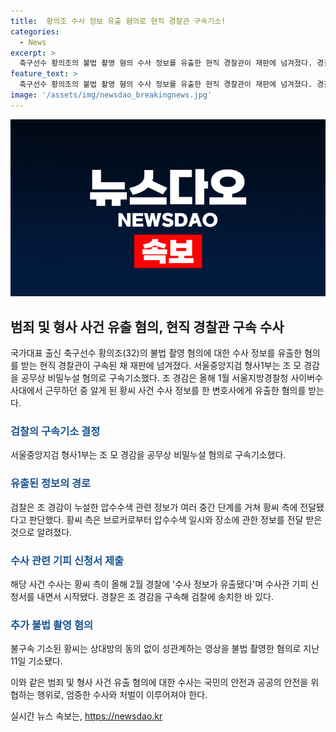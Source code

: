 ```yaml
---
title:  황의조 수사 정보 유출 혐의로 현직 경찰관 구속기소!
categories:
  - News
excerpt: >
  축구선수 황의조의 불법 촬영 혐의 수사 정보를 유출한 현직 경찰관이 재판에 넘겨졌다. 경찰은 압수수색 정보를 누설한 혐의로 구속기소했으며, 검찰은 황의조 측이 수사 정보 유출을 제기한 후 수사를 시작했다. 또한 황의조를 상대방의 동의 없이 성관계하는 영상을 불법 촬영한 혐의로 불구속 기소했다. 해당 현직 경찰관은 수사 정보 유출에 대가로 금품 등을 받지는 않았으며, 재판은 경찰 관련 사건의 중요한 발전을 이끌 것으로 보인다.
feature_text: >
  축구선수 황의조의 불법 촬영 혐의 수사 정보를 유출한 현직 경찰관이 재판에 넘겨졌다. 경찰은 압수수색 정보를 누설한 혐의로 구속기소했으며, 검찰은 황의조 측이 수사 정보 유출을 제기한 후 수사를 시작했다. 또한 황의조를 상대방의 동의 없이 성관계하는 영상을 불법 촬영한 혐의로 불구속 기소했다. 해당 현직 경찰관은 수사 정보 유출에 대가로 금품 등을 받지는 않았으며, 재판은 경찰 관련 사건의 중요한 발전을 이끌 것으로 보인다.
image: '/assets/img/newsdao_breakingnews.jpg'
---
```


<p><img src="/assets/img/newsdao_breakingnews.jpg" alt="cryptoinkorea 속보" /></p>

<h2 data-ke-size="size26">범죄 및 형사 사건 유출 혐의, 현직 경찰관 구속 수사</h2>

<p data-ke-size="size16">국가대표 출신 축구선수 황의조(32)의 불법 촬영 혐의에 대한 수사 정보를 유출한 혐의를 받는 현직 경찰관이 구속된 채 재판에 넘겨졌다. 서울중앙지검 형사1부는 조 모 경감을 공무상 비밀누설 혐의로 구속기소했다. 조 경감은 올해 1월 서울지방경찰청 사이버수사대에서 근무하던 중 알게 된 황씨 사건 수사 정보를 한 변호사에게 유출한 혐의를 받는다.</p>

<h3 data-ke-size="size24"><b><span style="color: #1a5490;">검찰의 구속기소 결정</span></b></h3>

<p data-ke-size="size16">서울중앙지검 형사1부는 조 모 경감을 공무상 비밀누설 혐의로 구속기소했다.</p>

<h3 data-ke-size="size24"><b><span style="color: #1a5490;">유출된 정보의 경로</span></b></h3>

<p data-ke-size="size16">검찰은 조 경감이 누설한 압수수색 관련 정보가 여러 중간 단계를 거쳐 황씨 측에 전달됐다고 판단했다. 황씨 측은 브로커로부터 압수수색 일시와 장소에 관한 정보를 전달 받은 것으로 알려졌다.</p>

<h3 data-ke-size="size24"><b><span style="color: #1a5490;">수사 관련 기피 신청서 제출</span></b></h3>

<p data-ke-size="size16">해당 사건 수사는 황씨 측이 올해 2월 경찰에 '수사 정보가 유출됐다'며 수사관 기피 신청서를 내면서 시작됐다. 경찰은 조 경감을 구속해 검찰에 송치한 바 있다.</p>

<h3 data-ke-size="size24"><b><span style="color: #1a5490;">추가 불법 촬영 혐의</span></b></h3>

<p data-ke-size="size16">불구속 기소된 황씨는 상대방의 동의 없이 성관계하는 영상을 불법 촬영한 혐의로 지난 11일 기소됐다.</p>

<p>이와 같은 범죄 및 형사 사건 유출 혐의에 대한 수사는 국민의 안전과 공공의 안전을 위협하는 행위로, 엄중한 수사와 처벌이 이루어져야 한다.</p>
실시간 뉴스 속보는, <a href="https://newsdao.kr" rel="dofollow">https://newsdao.kr</a>



